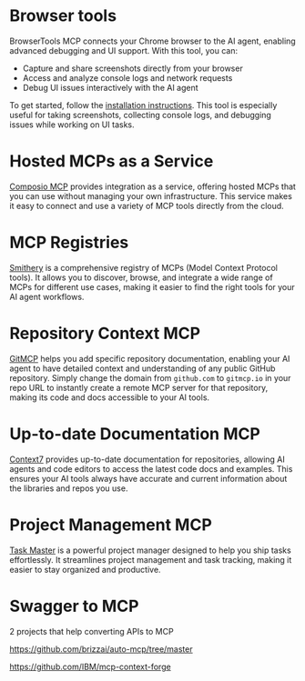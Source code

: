 # Browser tools
BrowserTools MCP connects your Chrome browser to the AI agent, enabling advanced debugging and UI support. With this tool, you can:
- Capture and share screenshots directly from your browser
- Access and analyze console logs and network requests
- Debug UI issues interactively with the AI agent

To get started, follow the [installation instructions](https://browsertools.agentdesk.ai/installation). This tool is especially useful for taking screenshots, collecting console logs, and debugging issues while working on UI tasks.

# Hosted MCPs as a Service

[Composio MCP](https://mcp.composio.dev/) provides integration as a service, offering hosted MCPs that you can use without managing your own infrastructure. This service makes it easy to connect and use a variety of MCP tools directly from the cloud.

# MCP Registries

[Smithery](https://smithery.ai/) is a comprehensive registry of MCPs (Model Context Protocol tools). It allows you to discover, browse, and integrate a wide range of MCPs for different use cases, making it easier to find the right tools for your AI agent workflows.

# Repository Context MCP

[GitMCP](https://gitmcp.io/) helps you add specific repository documentation, enabling your AI agent to have detailed context and understanding of any public GitHub repository. Simply change the domain from `github.com` to `gitmcp.io` in your repo URL to instantly create a remote MCP server for that repository, making its code and docs accessible to your AI tools.

# Up-to-date Documentation MCP

[Context7](https://github.com/upstash/context7) provides up-to-date documentation for repositories, allowing AI agents and code editors to access the latest code docs and examples. This ensures your AI tools always have accurate and current information about the libraries and repos you use.

# Project Management MCP

[Task Master](https://www.task-master.dev/) is a powerful project manager designed to help you ship tasks effortlessly. It streamlines project management and task tracking, making it easier to stay organized and productive.

# Swagger to MCP

2 projects that help converting APIs to MCP

https://github.com/brizzai/auto-mcp/tree/master

https://github.com/IBM/mcp-context-forge

